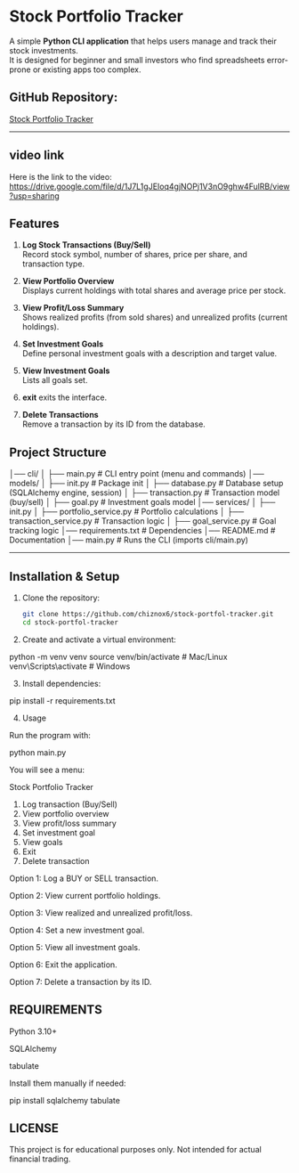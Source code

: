 # Stock Portfolio Tracker

A simple **Python CLI application** that helps users manage and track their stock investments.  
It is designed for beginner and small investors who find spreadsheets error-prone or existing apps too complex.

## GitHub Repository:

 [Stock Portfolio Tracker](https://github.com/chiznox6/stock-portfol-tracker.git)

---



## video link 

Here is the link to the video: https://drive.google.com/file/d/1J7L1gJEIoq4gjNOPj1V3nO9ghw4FulRB/view?usp=sharing



## Features


1. **Log Stock Transactions (Buy/Sell)**  
   Record stock symbol, number of shares, price per share, and transaction type.

2. **View Portfolio Overview**  
   Displays current holdings with total shares and average price per stock.

3. **View Profit/Loss Summary**  
   Shows realized profits (from sold shares) and unrealized profits (current holdings).

4. **Set Investment Goals**  
   Define personal investment goals with a description and target value.

5. **View Investment Goals**  
   Lists all goals set.

6. **exit**
    exits the interface.

7. **Delete Transactions**  
   Remove a transaction by its ID from the database.



## Project Structure

│── cli/
│ ├── main.py # CLI entry point (menu and commands)
│── models/
│ ├── init.py # Package init
│ ├── database.py # Database setup (SQLAlchemy engine, session)
│ ├── transaction.py # Transaction model (buy/sell)
│ ├── goal.py # Investment goals model
│── services/
│ ├── init.py
│ ├── portfolio_service.py # Portfolio calculations
│ ├── transaction_service.py # Transaction logic
│ ├── goal_service.py # Goal tracking logic
│── requirements.txt # Dependencies
│── README.md # Documentation
│── main.py # Runs the CLI (imports cli/main.py)



---

## Installation & Setup

1. Clone the repository:
   ```bash
   git clone https://github.com/chiznox6/stock-portfol-tracker.git
   cd stock-portfol-tracker

2. Create and activate a virtual environment:

python -m venv venv
source venv/bin/activate      # Mac/Linux
venv\Scripts\activate         # Windows


3. Install dependencies:

pip install -r requirements.txt


4. Usage

Run the program with:

python main.py

You will see a menu:

 Stock Portfolio Tracker
1. Log transaction (Buy/Sell)
2. View portfolio overview
3. View profit/loss summary
4. Set investment goal
5. View goals
6. Exit
7. Delete transaction


Option 1: Log a BUY or SELL transaction.

Option 2: View current portfolio holdings.

Option 3: View realized and unrealized profit/loss.

Option 4: Set a new investment goal.

Option 5: View all investment goals.

Option 6: Exit the application.

Option 7: Delete a transaction by its ID.


## REQUIREMENTS

Python 3.10+

SQLAlchemy

tabulate

Install them manually if needed:

pip install sqlalchemy tabulate



## LICENSE

This project is for educational purposes only.
Not intended for actual financial trading.